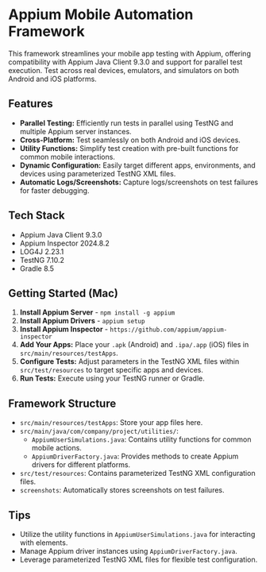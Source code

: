 # Appium Mobile Automation Framework
This framework streamlines your mobile app testing with Appium, offering compatibility with Appium Java Client 9.3.0 and support for parallel test execution. Test across real devices, emulators, and simulators on both Android and iOS platforms.

## Features
* **Parallel Testing:** Efficiently run tests in parallel using TestNG and multiple Appium server instances.
* **Cross-Platform:**  Test seamlessly on both Android and iOS devices.
* **Utility Functions:**  Simplify test creation with pre-built functions for common mobile interactions.
* **Dynamic Configuration:** Easily target different apps, environments, and devices using parameterized TestNG XML files.
* **Automatic Logs/Screenshots:** Capture logs/screenshots on test failures for faster debugging.

## Tech Stack
* Appium Java Client 9.3.0
* Appium Inspector 2024.8.2
* LOG4J 2.23.1
* TestNG 7.10.2
* Gradle 8.5

## Getting Started (Mac)
1. **Install Appium Server** - `npm install -g appium`
2. **Install Appium Drivers** - `appium setup`
3. **Install Appium Inspector** - `https://github.com/appium/appium-inspector`
2. **Add Your Apps:** Place your `.apk` (Android) and `.ipa/.app` (iOS) files in `src/main/resources/testApps`.
3. **Configure Tests:** Adjust parameters in the TestNG XML files within `src/test/resources` to target specific apps and devices.
4. **Run Tests:** Execute using your TestNG runner or Gradle.

## Framework Structure
* `src/main/resources/testApps`: Store your app files here.
* `src/main/java/com/company/project/utilities/`:
    * `AppiumUserSimulations.java`: Contains utility functions for common mobile actions.
    * `AppiumDriverFactory.java`:  Provides methods to create Appium drivers for different platforms.
* `src/test/resources`:  Contains parameterized TestNG XML configuration files.
* `screenshots`:  Automatically stores screenshots on test failures.

## Tips
* Utilize the utility functions in `AppiumUserSimulations.java` for interacting with elements.
* Manage Appium driver instances using `AppiumDriverFactory.java`.
* Leverage parameterized TestNG XML files for flexible test configuration.
